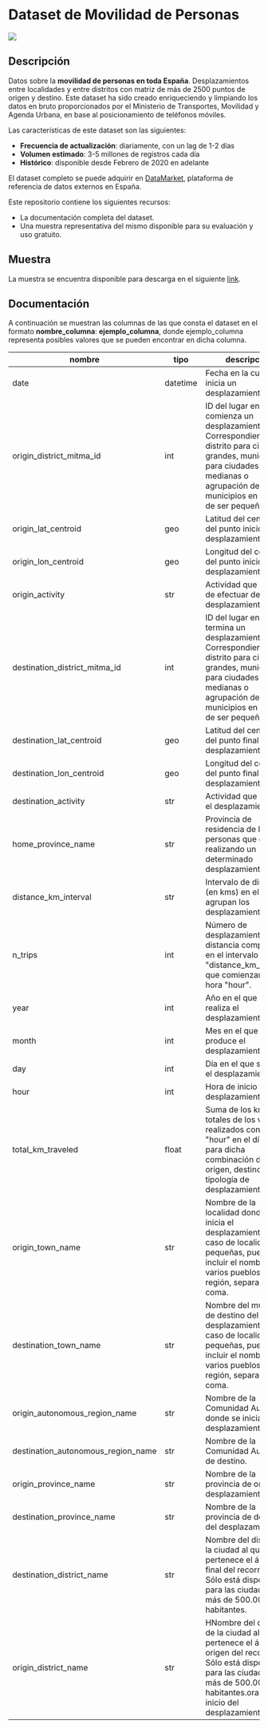 # Dataset de Movilidad de Personas

<a href="https://datamarket.es">
  <img src="https://datamarket.es/static/core/img/banners/movilidad-de-personas-banner.png">
</a>

## Descripción

Datos sobre la __movilidad de personas en toda España__. Desplazamientos entre localidades y entre distritos con matriz de más de 2500 puntos de origen y destino. Este dataset ha sido creado enriqueciendo y limpiando los datos en bruto proporcionados por el Ministerio de Transportes, Movilidad y Agenda Urbana, en base al posicionamiento de teléfonos móviles.

Las características de este dataset son las siguientes:

* __Frecuencia de actualización__: diariamente, con un lag de 1-2 días
* __Volumen estimado__: 3-5 millones de registros cada día
* __Histórico__: disponible desde Febrero de 2020 en adelante

El dataset completo se puede adquirir en [DataMarket](https://datamarket.es/#movilidad-de-personas-dataset), plataforma de referencia de datos externos en España. 

Este repositorio contiene los siguientes recursos:

* La documentación completa del dataset.
* Una muestra representativa del mismo disponible para su evaluación y uso gratuito.

## Muestra

La muestra se encuentra disponible para descarga en el siguiente [link](https://github.com/Data-Market/movilidad-de-personas/blob/main/movilidad-de-personas-sample.csv).

## Documentación

A continuación se muestran las columnas de las que consta el dataset en el formato __nombre_columna__: __ejemplo_columna__, donde ejemplo_columna representa posibles valores que se pueden encontrar en dicha columna.

| nombre               | tipo     | descripción                                                                                                                               | ejemplo                                                                                                                          |
|----------------------|----------|-------------------------------------------------------------------------------------------------------------------------------------------|----------------------------------------------------------------------------------------------------------------------------------|
| date                 | datetime | Fecha en la cual se inicia un desplazamiento.                                               | 2020-12-08                                                                                                                       |
| origin_district_mitma_id            | int      | ID del lugar en el cual comienza un desplazamiento. Correspondiente a un distrito para ciudades grandes, municipios para ciudades medianas o agrupación de municipios en el caso de ser pequeños.                                                                                                | 03059                                                                                                                          |
| origin_lat_centroid           | geo      | Latitud del centroide del punto inicio del desplazamiento.  | 38.209278                                                                                                                        |
| origin_lon_centroid           | geo      | Longitud del centroide del punto inicio del desplazamiento. | -0.884140                                                                                                                         |
| origin_activity      | str      | Actividad que se deja de efectuar debido al desplazamiento.                                                                            | Casa                                                                                                                             |
| destination_district_mitma_id       | int      | ID del lugar en el cual termina un desplazamiento. Correspondiente a un distrito para ciudades grandes, municipios para ciudades medianas o agrupación de municipios en el caso de ser pequeños.                                                                                           | 12138                                                                                                                            |
| destination_lat_centroid      | geo      | Latitud del centroide del punto final del desplazamiento.   | 38.234478                                                                                                                         |
| destination_lon_centroid      | geo      | Longitud del centroide del punto final del desplazamiento.  | -0.814353                                                                                                                        |
| destination_activity | str      | Actividad que motiva el desplazamiento.                                               | trabajo                                                                                                                            |
| home_province_name             | str      | Provincia de residencia de las personas que están realizando un determinado desplazamiento.                                                                 | Valencia                                                                                                                         |                                                                                                                  |
| distance_km_interval             | str      | Intervalo de distancia (en kms) en el que se agrupan los desplazamientos.                                                             | 10-50                                                                                                                          |
| n_trips              | int      | Número de desplazamientos de distancia comprendida en el intervalo "distance_km_interval" que comienzan a la hora "hour".                                                                                 | 19.558                                                                                                                             |
| year                 | int      | Año en el que se realiza el desplazamiento.                                                                                                                   | 2020                                                                                                                             |
| month                | int      | Mes en el que se produce el desplazamiento.                                                                                                                   | 12                                                                                                                               |
| day                  | int      | Día en el que se inicia el desplazamiento.                                                                                                                   | 8                                                                                                                                |
| hour                 | int      | Hora de inicio del desplazamiento.                                                                                                                           | 22                                                                                                                               |
| total_km_traveled                 | float      | Suma de los kms totales de los viajes realizados con inicio "hour" en el día "date" para dicha combinación de origen, destino y tipología de desplazamiento.                                                                                                                           | 205.856                                                                                                                               |
| origin_town_name                 | str      |  Nombre de la localidad donde se inicia el desplazamiento. En el caso de localidades pequeñas, puede incluir el nombre de varios pueblos de la región, separados por coma.                                                                                                                           | Albatera, San Isidro                                                                                                                               |
| destination_town_name                 | str      | Nombre del municipio de destino del desplazamiento. En el caso de localidades pequeñas, puede incluir el nombre de varios pueblos de la región, separados por coma.                                                                                                                           | Crevillent                                                                                                                               |
| origin_autonomous_region_name                 | str      | Nombre de la Comunidad Autónoma donde se inicia el desplazamiento.                                                                                                                           | Comunitat Valenciana                                                                                                                               |
| destination_autonomous_region_name                 | str      | Nombre de la Comunidad Autónoma de destino.                                                                                                                           | Comunitat Valenciana                                                                                                                               |
| origin_province_name                 | str      | Nombre de la provincia de origen del desplazamiento.                                                                                                                           | Alicante/Alacant                                                                                                                               |
| destination_province_name                 | str      | Nombre de la provincia de destino del desplazamiento.                                                                                                                           | Alicante/Alacant                                                                                                                               |
| destination_district_name                 | str      | Nombre del distrito de la ciudad al que pertenece el área del final del recorrido. Sólo está disponible para las ciudades de más de 500.000 habitantes.                                                                                                                          | None                                                                                                                               |
| origin_district_name                 | str      | HNombre del distrito de la ciudad al que pertenece el área del origen del recorrido. Sólo está disponible para las ciudades de más de 500.000 habitantes.ora de inicio del desplazamiento.                                                                                                                           | None                                                                                                                               |
